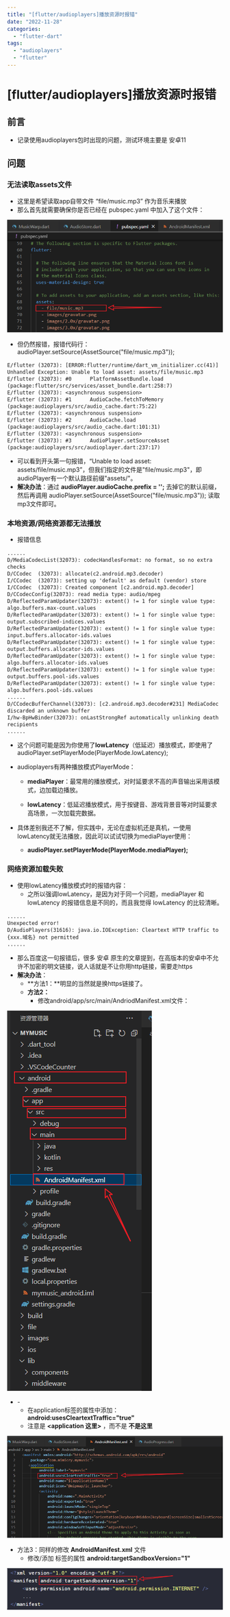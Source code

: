 ```yaml
---
title: "[flutter/audioplayers]播放资源时报错"
date: "2022-11-28"
categories: 
  - "flutter-dart"
tags: 
  - "audioplayers"
  - "flutter"
---
```

# [flutter/audioplayers]播放资源时报错

## 前言

- 记录使用audioplayers包时出现的问题，测试环境主要是 安卓11

## 问题

### 无法读取assets文件

- 这里是希望读取app自带文件 “file/music.mp3” 作为音乐来播放
- 那么首先就需要确保你是否已经在 pubspec.yaml 中加入了这个文件：

![](images/image.png)

- 但仍然报错，报错代码行：audioPlayer.setSource(AssetSource("file/music.mp3"));

```
E/flutter (32073): [ERROR:flutter/runtime/dart_vm_initializer.cc(41)] Unhandled Exception: Unable to load asset: assets/file/music.mp3
E/flutter (32073): #0      PlatformAssetBundle.load (package:flutter/src/services/asset_bundle.dart:258:7)
E/flutter (32073): <asynchronous suspension>
E/flutter (32073): #1      AudioCache.fetchToMemory (package:audioplayers/src/audio_cache.dart:75:22)
E/flutter (32073): <asynchronous suspension>
E/flutter (32073): #2      AudioCache.load (package:audioplayers/src/audio_cache.dart:101:31)
E/flutter (32073): <asynchronous suspension>
E/flutter (32073): #3      AudioPlayer.setSourceAsset (package:audioplayers/src/audioplayer.dart:237:17)
```

- 可以看到开头第一句报错，“Unable to load asset: assets/file/music.mp3”，但我们指定的文件是"file/music.mp3"，即audioPlayer有一个默认路径前缀"assets/"。
- **解决办法**：通过 **audioPlayer.audioCache.prefix = '';** 去掉它的默认前缀，然后再调用 audioPlayer.setSource(AssetSource("file/music.mp3")); 读取mp3文件即可。

### 本地资源/网络资源都无法播放

- 报错信息

```
......
D/MediaCodecList(32073): codecHandlesFormat: no format, so no extra checks
D/CCodec  (32073): allocate(c2.android.mp3.decoder)
I/CCodec  (32073): setting up 'default' as default (vendor) store
I/CCodec  (32073): Created component [c2.android.mp3.decoder]
D/CCodecConfig(32073): read media type: audio/mpeg
D/ReflectedParamUpdater(32073): extent() != 1 for single value type: algo.buffers.max-count.values
D/ReflectedParamUpdater(32073): extent() != 1 for single value type: output.subscribed-indices.values
D/ReflectedParamUpdater(32073): extent() != 1 for single value type: input.buffers.allocator-ids.values
D/ReflectedParamUpdater(32073): extent() != 1 for single value type: output.buffers.allocator-ids.values
D/ReflectedParamUpdater(32073): extent() != 1 for single value type: algo.buffers.allocator-ids.values
D/ReflectedParamUpdater(32073): extent() != 1 for single value type: output.buffers.pool-ids.values
D/ReflectedParamUpdater(32073): extent() != 1 for single value type: algo.buffers.pool-ids.values
......
D/CCodecBufferChannel(32073): [c2.android.mp3.decoder#231] MediaCodec discarded an unknown buffer
I/hw-BpHwBinder(32073): onLastStrongRef automatically unlinking death recipients
......
```

- 这个问题可能是因为你使用了**lowLatency**（低延迟）播放模式，即使用了 audioPlayer.setPlayerMode(PlayerMode.lowLatency);
- audioplayers有两种播放模式PlayerMode：
    
    - **mediaPlayer**：最常用的播放模式，对时延要求不高的声音输出采用该模式，边加载边播放。
    
    - **lowLatency**：低延迟播放模式，用于按键音、游戏背景音等对时延要求高场景，一次加载完数据。
- 具体差别我还不了解，但实践中，无论在虚拟机还是真机，一使用lowLatency就无法播放，因此可以试试切换为mediaPlayer使用：
    - **audioPlayer.setPlayerMode(PlayerMode.mediaPlayer);**

### 网络资源加载失败

- 使用lowLatency播放模式时的报错内容：
    - 之所以强调lowLatency，是因为对于同一个问题，mediaPlayer 和 lowLatency 的报错信息是不同的，而且我觉得 lowLatency 的比较清晰。

```
......
Unexpected error!
D/AudioPlayers(31616): java.io.IOException: Cleartext HTTP traffic to {xxx.域名} not permitted
......
```

- 那么百度这一句报错后，很多 安卓 原生的文章提到，在高版本的安卓中不允许不加密的明文链接，说人话就是不让你用http链接，需要走https
- **解决办法**：
    - **方法1：**明显的当然就是换https链接了。
    - **方法2：**
        - 修改android/app/src/main/AndriodManifest.xml文件：

![](images/image-1.png)

- \-
    - 在application标签的属性中添加：**android:usesCleartextTraffic="true"**
    - 注意是 **<application 这里></application>** ，而不是 **<application>不是这里</application>**

![](images/image-2.png)

- 方法3：同样的修改 **AndroidManifest.xml** 文件
    - 修改/添加 <manifest> 标签的属性 **android:targetSandboxVersion="1"**

![](images/image-4.png)
